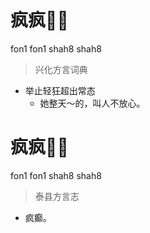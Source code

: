 # 疯疯𧺕𧺕
fon1 fon1 shah8 shah8
> 兴化方言词典
- 举止轻狂超出常态
  - 她整天～的，叫人不放心。

# 疯疯𧺕𧺕
fon1 fon1 shah8 shah8
> 泰县方言志
- 疯癫。
